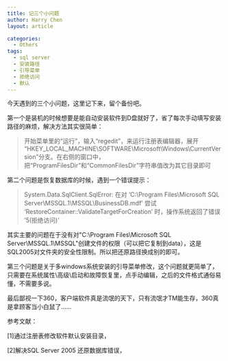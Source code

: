 ```yaml
---
title: 记三个小问题
author: Harry Chen
layout: article

categories:
  - Others
tags:
  - sql server
  - 安装路径
  - 引导菜单
  - 拒绝访问
  - 默认
---
```

  今天遇到的三个小问题，这里记下来，留个备份吧。

  第一个是装机的时候想要是能自动安装软件到D盘就好了，省了每次手动填写安装路径的麻烦，解决方法其实很简单：

> 开始菜单里的“运行”，输入“regedit”，来运行注册表编辑器，展开
“HKEY_LOCAL_MACHINE\SOFTWARE\Microsoft\Windows\CurrentVersion”分支。在右侧的窗口中，把“ProgramFilesDir”和“CommonFilesDir”字符串值改为其它目录即可

  第二个问题是恢复数据库的时候，遇到一个错误提示：

> System.Data.SqlClient.SqlError: 在对 ‘C:\Program Files\Microsoft SQL Server\MSSQL.1\MSSQL\BusinessDB.mdf’ 尝试 ‘RestoreContainer::ValidateTargetForCreation’ 时，操作系统返回了错误 ’5(拒绝访问)’

  其实主要的问题在于没有对"C:\Program Files\Microsoft SQL Server\MSSQL.1\MSSQL\"创建文件的权限（可以把它复制到data），这是SQL2005对文件夹的安全性限制。所以把还原路径换成别的即可。

  第三个问题是关于多windows系统安装的引导菜单修改，这个问题就更简单了，只需要在系统属性\高级\启动和故障恢复里，点手动编辑，之后的文件格式通俗易懂，不需要多说。

  最后鄙视一下360，客户端软件真是流氓的天下，只有流氓才TM能生存，360真是拿顾客当小白鼠了……

参考文献：

  [1]通过注册表修改软件默认安装目录，

  [2]解决SQL Server 2005 还原数据库错误，
